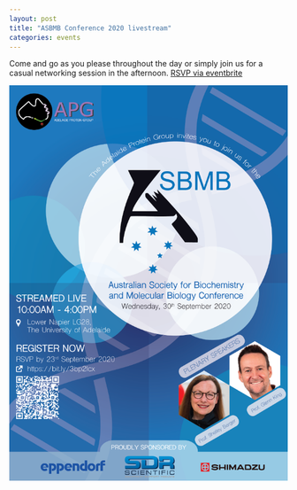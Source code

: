 ```yaml
---
layout: post
title: "ASBMB Conference 2020 livestream"
categories: events
---
```


Come and go as you please throughout the day or simply join us for a casual networking session in the afternoon.
[RSVP via eventbrite](https://www.eventbrite.com.au/e/asbmb-2020-meeting-adelaide-livestream-and-apg-networking-afternoon-tickets-116958153987)

![](/assets/images/2020_asbmb.png)

